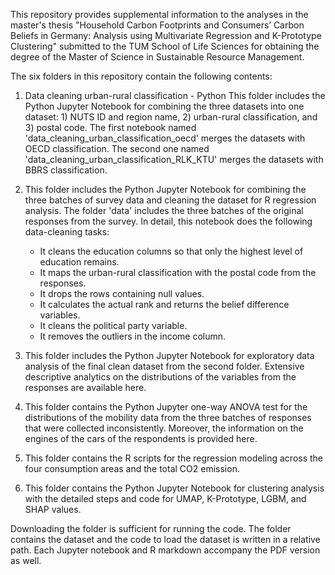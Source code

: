 This repository provides supplemental information to the analyses in the master's thesis "Household Carbon Footprints and  Consumers’ Carbon Beliefs in Germany:  Analysis using Multivariate Regression and K-Prototype Clustering" submitted to the TUM School of Life Sciences for obtaining the degree of the Master of Science in Sustainable Resource Management. 

The six folders in this repository contain the following contents: 

1. Data cleaning urban-rural classification - Python
   This folder includes the Python Jupyter Notebook for combining the three datasets into one dataset: 1) NUTS ID and region name, 2) urban-rural classification, and 3) postal code.
   The first notebook named 'data_cleaning_urban_classification_oecd' merges the datasets with OECD classification. The second one named 'data_cleaning_urban_classification_RLK_KTU' merges the datasets with BBRS classification.
   
3. This folder includes the Python Jupyter Notebook for combining the three batches of survey data and cleaning the dataset for R regression analysis. The folder 'data' includes the three batches of the original responses from the survey.
   In detail, this notebook does the following data-cleaning tasks:
   - It cleans the education columns so that only the highest level of education remains.
   - It maps the urban-rural classification with the postal code from the responses.
   - It drops the rows containing null values.
   - It calculates the actual rank and returns the belief difference variables.
   - It cleans the political party variable. 
   - It removes the outliers in the income column. 
   
4. This folder includes the Python Jupyter Notebook for exploratory data analysis of the final clean dataset from the second folder. Extensive descriptive analytics on the distributions of the variables from the responses are available here. 
   
5. This folder contains the Python Jupyter one-way ANOVA test for the distributions of the mobility data from the three batches of responses that were collected inconsistently. Moreover, the information on the engines of the cars of the respondents is provided here.
   
6. This folder contains the R scripts for the regression modeling across the four consumption areas and the total CO2 emission.
   
7. This folder contains the Python Jupyter Notebook for clustering analysis with the detailed steps and code for UMAP, K-Prototype, LGBM, and SHAP values. 


Downloading the folder is sufficient for running the code. The folder contains the dataset and the code to load the dataset is written in a relative path. 
Each Jupyter notebook and R markdown accompany the PDF version as well. 


